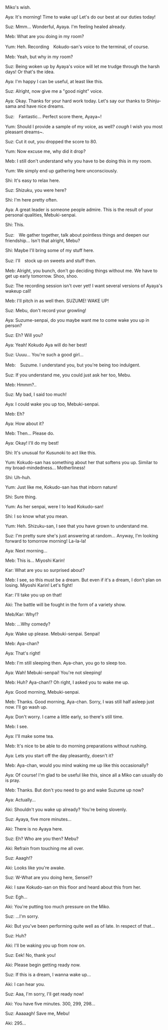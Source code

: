 Miko's wish.
 
Aya: It's morning! Time to wake up! Let's do our best at our duties today!
 
Suz: Mmm... Wonderful, Ayaya. I'm feeling healed already.
 
Meb: What are you doing in my room?
 
Yum: Heh. Recording　Kokudo-san's voice to the terminal, of course.
 
Meb: Yeah, but why in my room?
 
Suz: Being woken up by Ayaya's voice will let me trudge through the harsh days! Or that's the idea.
 
Aya: I'm happy I can be useful, at least like this.
 
Suz: Alright, now give me a "good night" voice.
 
Aya: Okay. Thanks for your hard work today. Let's say our thanks to Shinju-sama and have nice dreams.
 
Suz:　Fantastic... Perfect score there, Ayaya~!
 
Yum: Should I provide a sample of my voice, as well? *cough* I wish you most pleasant dreams~.
 
Suz: Cut it out, you dropped the score to 80.
 
Yum: Now excuse me, why did it drop?
 
Meb: I still don't understand why you have to be doing this in my room.
 
Yum: We simply end up gathering here unconsciously.
 
Shi: It's easy to relax here.
 
Suz: Shizuku, you were here?
 
Shi: I'm here pretty often.
 
Aya: A great leader is someone people admire. This is the result of your personal qualities, Mebuki-senpai.
 
Shi: This.
 
Suz:　We gather together, talk about pointless things and deepen our friendship... Isn't that alright, Mebu?
 
Shi: Maybe I'll bring some of my stuff here.
 
Suz: I'll　stock up on sweets and stuff then.
 
Meb: Alright, you bunch, don't go deciding things without me. We have to get up early tomorrow. Shoo, shoo.
 
Suz: The recording session isn't over yet! I want several versions of Ayaya's wakeup call!
 
Meb: I'll pitch in as well then. SUZUME! WAKE UP!
 
Suz: Mebu, don't record your growling!
 
Aya: Suzume-senpai, do you maybe want me to come wake you up in person?
 
Suz: Eh? Will you?
 
Aya: Yeah! Kokudo Aya will do her best!
 
Suz: Uuuu... You're such a good girl...
 
Meb:　Suzume. I understand you, but you're being too indulgent.
 
Suz: If you understand me, you could just ask her too, Mebu.
 
Meb: Hmmm?..
 
Suz: My bad, I said too much!
 
Aya: I could wake you up too, Mebuki-senpai.
 
Meb: Eh?
 
Aya: How about it?
 
Meb: Then... Please do.
 
Aya: Okay! I'll do my best!
 
Shi: It's unusual for Kusunoki to act like this.
 
Yum: Kokudo-san has something about her that softens you up. Similar to my broad-mindedness... Motherliness!
 
Shi: Uh-huh.
 
Yum: Just like me, Kokudo-san has that inborn nature!
 
Shi: Sure thing.
 
Yum: As her senpai, were I to lead Kokudo-san!
 
Shi: I so know what you mean.
 
Yum: Heh. Shizuku-san, I see that you have grown to understand me.
 
Suz: I'm pretty sure she's just answering at random... Anyway, I'm looking forward to tomorrow morning! La-la-la!
 
Aya: Next morning...
 
Meb: This is... Miyoshi Karin!
 
Kar: What are you so surprised about?
 
Meb: I see, so this must be a dream. But even if it's a dream, I don't plan on losing. Miyoshi Karin! Let's fight!
 
Kar: I'll take you up on that!
 
Aki: The battle will be fought in the form of a variety show.
 
Meb/Kar: Why!?
 
Meb: ...Why comedy?
 
Aya: Wake up please. Mebuki-senpai. Senpai!
 
Meb: Aya-chan?
 
Aya: That's right!
 
Meb: I'm still sleeping then. Aya-chan, you go to sleep too.
 
Aya: Wah! Mebuki-senpai! You're not sleeping!
 
Meb: Huh? Aya-chan!? Oh right, I asked you to wake me up.
 
Aya: Good morning, Mebuki-senpai.
 
Meb: Thanks. Good morning, Aya-chan. Sorry, I was still half asleep just now. I'll go wash up.
 
Aya: Don't worry. I came a little early, so there's still time.
 
Meb: I see.
 
Aya: I'll make some tea.
 
Meb: It's nice to be able to do morning preparations without rushing.
 
Aya: Lets you start off the day pleasantly, doesn't it?
 
Meb: Aya-chan, would you mind waking me up like this occasionally?
 
Aya: Of course! I'm glad to be useful like this, since all a Miko can usually do is pray.
 
Meb: Thanks. But don't you need to go and wake Suzume up now?
 
Aya: Actually...
 
Aki: Shouldn't you wake up already? You're being slovenly.
 
Suz: Ayaya, five more minutes...
 
Aki: There is no Ayaya here.
 
Suz: Eh? Who are you then? Mebu?
 
Aki: Refrain from touching me all over.
 
Suz: Aaagh!?
 
Aki: Looks like you're awake.
 
Suz: W-What are you doing here, Sensei!?
 
Aki: I saw Kokudo-san on this floor and heard about this from her.
 
Suz: Egh...
 
Aki: You're putting too much pressure on the Miko.
 
Suz: ...I'm sorry.
 
Aki: But you've been performing quite well as of late. In respect of that...
 
Suz: Huh?
 
Aki: I'll be waking you up from now on.
 
Suz: Eek! No, thank you!
 
Aki: Please begin getting ready now.
 
Suz: If this is a dream, I wanna wake up...
 
Aki: I can hear you.
 
Suz: Aaa, I'm sorry, I'll get ready now!
 
Aki: You have five minutes. 300, 299, 298...
 
Suz: Aaaaagh! Save me, Mebu!
 
Aki: 295...
